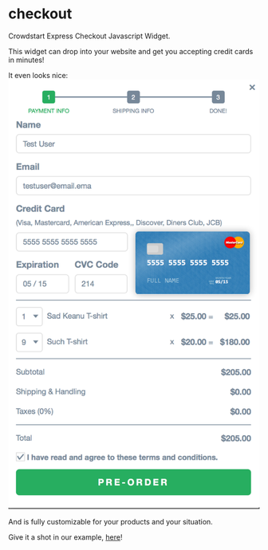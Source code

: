 # checkout
Crowdstart Express Checkout Javascript Widget.

This widget can drop into your website and get you accepting credit cards in
minutes!

It even looks nice:
![Flashy!](examples/basic/basic_screenshot.png)

And is fully customizable for your products and your situation.

Give it a shot in our example, [here](examples/basic/index.html)!
